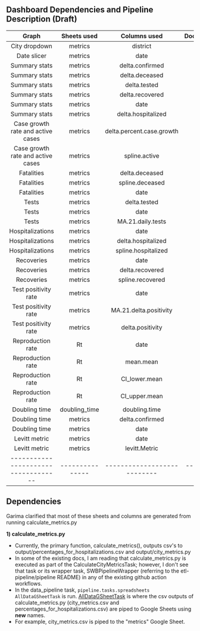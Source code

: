 
## Dashboard Dependencies and Pipeline Description (Draft)

|               Graph               |  Sheets used  |        Columns used       | Documented | Code                                      |
|:---------------------------------:|:-------------:|:-------------------------:|:----------:|:-----------------------------------------:|
|           City dropdown           |    metrics    |          district         |     n/a    |                                           |
|            Date slicer            |    metrics    |            date           |     n/a    |                                           |
|           Summary stats           |    metrics    |      delta.confirmed      |     n/a    |                                           |
|           Summary stats           |    metrics    |       delta.deceased      |     n/a    |                                           |
|           Summary stats           |    metrics    |        delta.tested       |     n/a    |                                           |
|           Summary stats           |    metrics    |      delta.recovered      |     n/a    |                                           |
|           Summary stats           |    metrics    |            date           |     n/a    |                                           |
|           Summary stats           |    metrics    |     delta.hospitalized    |     n/a    |                                           |
| Case growth rate and active cases |    metrics    | delta.percent.case.growth |     n/a    |                                           |
| Case growth rate and active cases |    metrics    |       spline.active       |     n/a    |                                           |
|             Fatalities            |    metrics    |       delta.deceased      |     n/a    |                                           |
|             Fatalities            |    metrics    |      spline.deceased      |     n/a    |                                           |
|             Fatalities            |    metrics    |            date           |     n/a    |                                           |
|               Tests               |    metrics    |        delta.tested       |     n/a    |                                           |
|               Tests               |    metrics    |            date           |     n/a    |                                           |
|               Tests               |    metrics    |     MA.21.daily.tests     |     n/a    |                                           |
|          Hospitalizations         |    metrics    |            date           |     n/a    |                                           |
|          Hospitalizations         |    metrics    |     delta.hospitalized    |     n/a    |                                           |
|          Hospitalizations         |    metrics    |    spline.hospitalized    |     n/a    |pipeline/pipeline/calculate_metrics_file.py|
|             Recoveries            |    metrics    |            date           |     n/a    |                                           |
|             Recoveries            |    metrics    |      delta.recovered      |     n/a    |                                           |
|             Recoveries            |    metrics    |      spline.recovered     |     n/a    |                                           |
|        Test positivity rate       |    metrics    |            date           |     n/a    |                                           |
|        Test positivity rate       |    metrics    |   MA.21.delta.positivity  |     n/a    |                                           |
|        Test positivity rate       |    metrics    |      delta.positivity     |     n/a    |                                           |
|         Reproduction rate         |       Rt      |            date           |     n/a    |                                           |
|         Reproduction rate         |       Rt      |         mean.mean         |     n/a    |                                           |
|         Reproduction rate         |       Rt      |       CI_lower.mean       |     n/a    |                                           |
|         Reproduction rate         |       Rt      |       CI_upper.mean       |     n/a    |                                           |
|           Doubling time           | doubling_time |       doubling.time       |     n/a    |                                           |
|           Doubling time           |    metrics    |      delta.confirmed      |     n/a    |                                           |
|           Doubling time           |    metrics    |            date           |     n/a    |                                           |
|           Levitt metric           |    metrics    |            date           |     n/a    |                                           |
|           Levitt metric           |    metrics    |       levitt.Metric       |     n/a    |                                           |
|-----------------------------------|---------------|---------------------------|------------|-------------------------------------------|

## Dependencies 

Garima clarified that most of these sheets and columns are generated from running calculate_metrics.py


**1) calculate_metrics.py**
- Currently, the primary function, calculate_metrics(), outputs csv's to output/percentages_for_hospitalizations.csv and output/city_metrics.py
- In some of the existing docs, I am reading that calculate_metrics.py is executed as part of the CalculateCityMetricsTask; however, I don't see that task or its wrapper task, SWBPipelineWrapper (referring to the etl-pipeline/pipeline README) in any of the existing github action workflows. 
- In the data_pipeline task, `pipeline.tasks.spreadsheets AllDataGSheetTask` is run. [AllDataGSheetTask](https://github.com/swb-ief/etl-pipeline/blob/6e1096d0b170103504e68df71e4c849f2abe3188/pipeline/pipeline/tasks/spreadsheets.py#L32) is where the csv outputs of calculate_metrics.py (city_metrics.csv and percentages_for_hospitalizations.csv) are piped to Google Sheets using **new** names. 
- For example, city_metrics.csv is piped to the "metrics" Google Sheet. 





